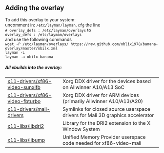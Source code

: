 Adding the overlay
------------------
To add this overlay to your system:  
uncomment in: `/etc/layman/layman.cfg` the line  
`# overlay_defs : /etc/layman/overlays` to  
`overlay_defs : /etc/layman/overlays`  
and use the following commands  
`wget -P /etc/layman/overlays/ https://raw.github.com/oblix1978/banana-overlay/master/obilx.xml`  
`layman -L`  
`layman -a obilx-banana`

##### All ebuilds into the overlay:  

<table>
<tr><td>
<a href=https://github.com/obilx1978/banana-overlay/blob/master/x11-drivers/xf86-video-sunxifb>x11-drivers/xf86-video-sunxifb</a>
</td><td>
Xorg DDX driver for the devices based on Allwinner A10/A13 SoC
</td></tr>
<tr><td>
<a href=https://github.com/obilx1978/banana-overlay/blob/master/x11-drivers/xf86-video-fbturbo>x11-drivers/xf86-video-fbturbo</a>
</td><td>
Xorg DDX driver for ARM devices (primarily Allwinner A10/A13/A20)
</td></tr>
<tr><td>
<a href=https://github.com/obilx1978/banana-overlay/blob/master/x11-drivers/mali-drivers>x11-drivers/mali-drivers</a>
</td><td>
Symlinks for closed source userspace drivers for Mali 3D graphics accelerator
</td></tr>
<tr><td>
<a href=https://github.com/obilx1978/banana-overlay/blob/master/x11-libs/libdri2>x11-libs/libdri2</a>
</td><td>
Library for the DRI2 extension to the X Window System
</td></tr>
<tr><td>
<a href=https://github.com/obilx1978/banana-overlay/blob/master/x11-libs/libump>x11-libs/libump</a>
</td><td>
Unified Memory Provider userspace code needed for xf86-video-mali
</td></tr>
</table>
